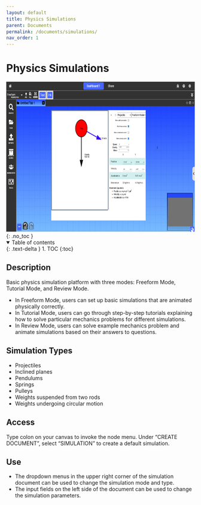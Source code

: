 ```yaml
---
layout: default
title: Physics Simulations
parent: Documents
permalink: /documents/simulations/
nav_order: 1
---
```


# Physics Simulations
<div class="img-container">
  <img src="../../assets/images/environment/simulation_doc.png" alt="overall environment" style="height:400px;"/>
</div>
{: .no_toc }

<details open markdown="block">
  <summary>
    Table of contents
  </summary>
  {: .text-delta }
1. TOC
{:toc}
</details>

## Description
Basic physics simulation platform with three modes: Freeform Mode, Tutorial Mode, and Review Mode.
- In Freeform Mode, users can set up basic simulations that are animated physically correctly. 
- In Tutorial Mode, users can go through step-by-step tutorials explaining how to solve particular mechanics problems for different simulations. 
- In Review Mode, users can solve example mechanics problem and animate simulations based on their answers to questions. 

## Simulation Types
- Projectiles
- Inclined planes
- Pendulums
- Springs
- Pulleys
- Weights suspended from two rods
- Weights undergoing circular motion 

## Access 
Type colon on your canvas to invoke the node menu. Under “CREATE DOCUMENT”, select “SIMULATION” to create a default simulation.

## Use
- The dropdown menus in the upper right corner of the simulation document can be used to change the simulation mode and type. 
- The input fields on the left side of the document can be used to change the simulation parameters.
